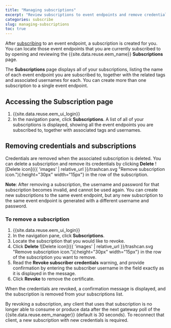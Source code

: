 ```yaml
---
title: "Managing subscriptions"
excerpt: "Review subscriptions to event endpoints and remove credentials when they are no longer required."
categories: subscribe
slug: managing-subscriptions
toc: true
---
```


After [subscribing](../subscribing-to-event-endpoints/) to an event endpoint, a subscription is created for you. You can locate those event endpoints that you are currently subscribed to by opening and reviewing the {{site.data.reuse.eem_name}} **Subscriptions** page.

The **Subscriptions** page displays all of your subscriptions, listing the name of each event endpoint you are subscribed to, together with the related tags and associated usernames for each. You can create more than one subscription to a single event endpoint.

## Accessing the Subscription page

1. {{site.data.reuse.eem_ui_login}}
2. In the navigation pane, click **Subscriptions**.
    A list of all of your subscriptions is displayed, showing all the event endpoints you are subscribed to, together with associated tags and usernames.

## Removing credentials and subscriptions

Credentials are removed when the associated subscription is deleted. You can delete a subscription and remove its credentials by clicking **Delete** ![Delete icon]({{ 'images' | relative_url }}/trashcan.svg "Remove subscription icon."){:height="30px" width="15px"} in the row of the subscription.

**Note**: After removing a subscription, the username and password for that subscription becomes invalid, and cannot be used again. You can create new subscriptions to the same event endpoint, but any new subscription to the same event endpoint is generated with a different username and password.

### To remove a subscription

1. {{site.data.reuse.eem_ui_login}}
2. In the navigation pane, click **Subscriptions**.
3. Locate the subscription that you would like to revoke.
4. Click **Delete** ![Delete icon]({{ 'images' | relative_url }}/trashcan.svg "Remove subscription icon."){:height="30px" width="15px"} in the row of the subscription you want to remove.
5. Read the **Revoke subscriber credentials** warning, and provide confirmation by entering the subscriber username in the field exactly as it is displayed in the message.
6. Click **Revoke** to remove the certificate.

When the credentials are revoked, a confirmation message is displayed, and the subscription is removed from your subscriptions list.

By revoking a subscription, any client that uses that subscription is no longer able to consume or produce data after the next gateway poll of the {{site.data.reuse.eem_manager}} (default is 30 seconds). To reconnect that client, a new subscription with new credentials is required.